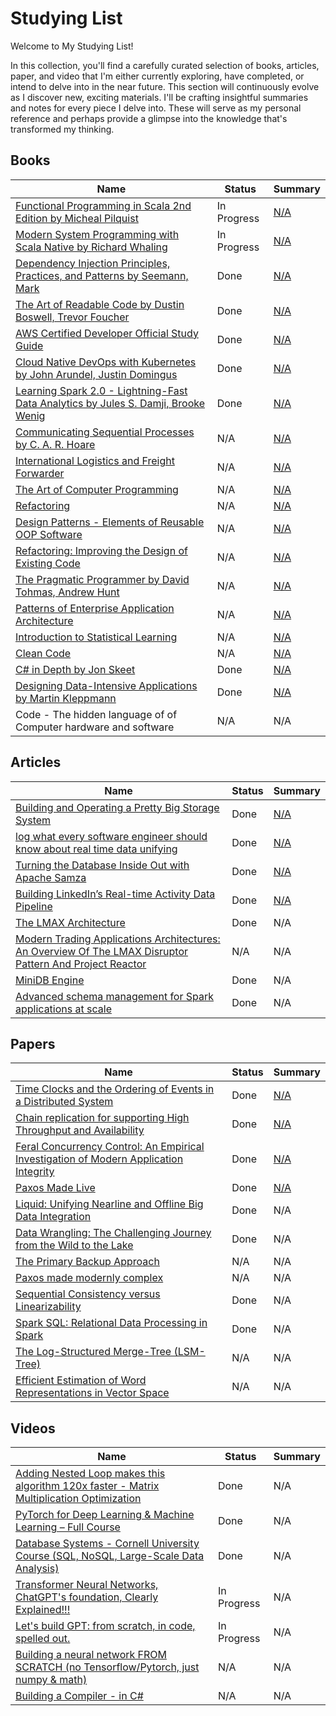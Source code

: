 # Studying List

Welcome to My Studying List!

In this collection, you'll find a carefully curated selection of books, articles, paper, and video that I'm either currently exploring, have completed, or intend to delve into in the near future. This section will continuously evolve as I discover new, exciting materials. I'll be crafting insightful summaries and notes for every piece I delve into. These will serve as my personal reference and perhaps provide a glimpse into the knowledge that's transformed my thinking.

## Books

| Name                                                                                                                             | Status      | Summary                                                                    |
|----------------------------------------------------------------------------------------------------------------------------------|-------------|----------------------------------------------------------------------------|
| [Functional Programming in Scala 2nd Edition by Micheal Pilquist](https://www.manning.com/books/functional-programming-in-scala) | In Progress | [N/A](books/functional-programming-in-scala-summary.md)                    |
| [Modern System Programming with Scala Native by Richard Whaling](books/modern-system-programming-with-scala-native.md)           | In Progress | [N/A](books/modern-system-programming-with-scala-native-summary.md)        |
| [Dependency Injection Principles, Practices, and Patterns by Seemann, Mark](README_Dependency_Injection.md)                      | Done        | [N/A](books/dependency-injection-principles-practices-patterns-summary.md) |
| [The Art of Readable Code by Dustin Boswell, Trevor Foucher](README_The_Art_of_Readable_Code.md)                                 | Done        | [N/A](books/the-art-of-readable-code-summary.md)                           |
| [AWS Certified Developer Official Study Guide](README_AWS_Certified_Developer.md)                                                | Done        | [N/A](books/aws-certified-developer-study-guide-summary.md)                |
| [Cloud Native DevOps with Kubernetes by John Arundel, Justin Domingus](README_Cloud_Native_DevOps.md)                            | Done        | [N/A](books/cloud-native-devops-with-kubernetes-summary.md)                |
| [Learning Spark 2.0 - Lightning-Fast Data Analytics by Jules S. Damji, Brooke Wenig](README_Learning_Spark_2.md)                 | Done        | [N/A](books/learning-spark-summary.md)                                     |
| [Communicating Sequential Processes by C. A. R. Hoare](http://www.usingcsp.com/cspbook.pdf)                                      | N/A         | [N/A](books/commuting-sequential-process-summary.md)                       |
| [International Logistics and Freight Forwarder](README_AWS_Certified_Developer.md)                                               | N/A         | [N/A](books/international-logistics-and-freight-forwarder-summary.md)      |
| [The Art of Computer Programming](books/the-art-of-computer-programming.md)                                                      | N/A         | [N/A](books/the-art-of-computer-programming-summary.md)                    |
| [Refactoring](books/refactoring-summary.md)                                                                                      | N/A         | [N/A](books/refactoring-summary.md)                                        |
| [Design Patterns - Elements of Reusable OOP Software](books/design-patterns-elements-of-reusable-oop-software.md)                | N/A         | [N/A](books/design-patterns-elements-of-reusable-oop-software-summary.md)  |
| [Refactoring: Improving the Design of Existing Code](books/refactoring-improving-the-design-of-existing-code.md)                 | N/A         | [N/A](books/refactoring-improving-the-design-of-existing-code-summary.md)  |
| [The Pragmatic Programmer by David Tohmas, Andrew Hunt](books/the-pragmatic-programmer.md)                                       | N/A         | [N/A](books/the-pragmatic-programmer-summary.md)                           |
| [Patterns of Enterprise Application Architecture](books/patterns-of-enterprise-application-architecture.md)                      | N/A         | [N/A](books/patterns-of-enterprise-application-architecture-summary.md)    |
| [Introduction to Statistical Learning](books/introduction-to-statistical-learning.md)                                            | N/A         | [N/A](books/introduction-to-statistical-learning-summary.md)               |
| [Clean Code](books/clean-code.md)                                                                                                | N/A         | [N/A](books/clean-code-summary.md)                                         |
| [C# in Depth by Jon Skeet](books/c-sharp-in-depth.md)                                                                            | Done        | [N/A](books/c-sharp-in-depth-summary.md)                                   |
| [Designing Data-Intensive Applications by Martin Kleppmann](books/designing-data-intensive-applications.md)                      | Done        | [N/A](books/designing-data-intensive-applications-summary.md)              |
| Code - The hidden language of of Computer hardware and software                                                                  | N/A         | N/A                                                                        |

## Articles

| Name                                                                                                 | Status         | Summary                           |
|------------------------------------------------------------------------------------------------------|----------------|----------------------------------------|
| [Building and Operating a Pretty Big Storage System](https://www.allthingsdistributed.com/2023/07/building-and-operating-a-pretty-big-storage-system.html) | Done    | [N/A](articles/building-and-operating-a-pretty-big-storage-system-summary.md) |
| [log what every software engineer should know about real time data unifying](https://engineering.linkedin.com/distributed-systems/log-what-every-software-engineer-should-know-about-real-time-datas-unifying) | Done    | [N/A](articles/log-structured-merge-trees-summary.md) |
| [Turning the Database Inside Out with Apache Samza](https://www.confluent.io/blog/turning-the-database-inside-out-with-apache-samza/) | Done    | [N/A](articles/turning-the-database-inside-out-with-apache-samza-summary.md) |
| [Building LinkedIn’s Real-time Activity Data Pipeline](http://sites.computer.org/debull/A12june/pipeline.pdf) | Done    | [N/A](articles/pipeline-an-operating-system-for-microcoded-pipeline-machines-summary.md) |
| [The LMAX Architecture](https://martinfowler.com/articles/lmax.html) | Done    | N/A |
| [Modern Trading Applications Architectures: An Overview Of The LMAX Disruptor Pattern And Project Reactor](https://www.wyden.io/intelligence/modern-trading-applications-architectures-an-overview-of-the-lmax-disruptor-pattern-and-project-reactor/) | N/A    | N/A |
| [MiniDB Engine](https://www.cs.iusb.edu/minidb/) | Done    | N/A |
| [Advanced schema management for Spark applications at scale](https://engineering.linkedin.com/blog/2020/advanced-schema-management-for-spark) | Done    | N/A |

## Papers

| Name                                                                                                 | Status         | Summary                            |
|------------------------------------------------------------------------------------------------------|----------------|----------------------------------------|
| [Time Clocks and the Ordering of Events in a Distributed System](https://www.microsoft.com/en-us/research/uploads/prod/2016/12/Time-Clocks-and-the-Ordering-of-Events-in-a-Distributed-System.pdf) | Done    | [N/A](articles/time-clocks-and-the-ordering-of-events-in-a-distributed-system-summary.md) |
| [Chain replication for supporting High Throughput and Availability](https://www.cs.cornell.edu/home/rvr/papers/OSDI04.pdf) | Done    | [N/A](articles/chain-replication.md) |
| [Feral Concurrency Control: An Empirical Investigation of Modern Application Integrity](http://www.bailis.org/papers/feral-sigmod2015.pdf) | Done    | [N/A](articles/feral-scalable-recoverable-file-system-summary.md) |
| [Paxos Made Live](https://read.seas.harvard.edu/~kohler/class/08w-dsi/chandra07paxos.pdf) | Done    | [N/A](articles/paxos-made-simple-summary.md) |
| [Liquid: Unifying Nearline and Offline Big Data Integration](https://www.cidrdb.org/cidr2015/Papers/CIDR15_Paper25u.pdf) | Done | N/A |
| [Data Wrangling: The Challenging Journey from the Wild to the Lake](www.cidrdb.org/cidr2015/Papers/CIDR15_Paper2.pdf) | Done | N/A |
| [The Primary Backup Approach](https://citeseerx.ist.psu.edu/doc/10.1.1.20.5896) | N/A | N/A |
| [Paxos made modernly complex](https://www.cs.cornell.edu/home/rvr/Paxos/paxos.pdf) | N/A | N/A |
| [Sequential Consistency versus Linearizability](https://groups.csail.mit.edu/tds/papers/Attiya/SPAA91.pdf) | Done | N/A |
| [Spark SQL: Relational Data Processing in Spark](https://people.csail.mit.edu/matei/papers/2015/sigmod_spark_sql.pdf) | Done | N/A |
| [The Log-Structured Merge-Tree (LSM-Tree)](https://www.cs.umb.edu/~poneil/lsmtree.pdf) | N/A | N/A |
| [Efficient Estimation of Word Representations in Vector Space](https://arxiv.org/pdf/1301.3781.pdf) | N/A | N/A |

## Videos

| Name                                                                                                 | Status         | Summary                            |
|------------------------------------------------------------------------------------------------------|----------------|----------------------------------------|
| [Adding Nested Loop makes this algorithm 120x faster - Matrix Multiplication Optimization](https://www.youtube.com/watch?v=QGYvbsHDPxo&t=0s) | Done | N/A |
| [PyTorch for Deep Learning & Machine Learning – Full Course](https://www.youtube.com/watch?v=V_xro1bcAuA&t=72806s) | Done | N/A |
| [Database Systems - Cornell University Course (SQL, NoSQL, Large-Scale Data Analysis)](https://www.youtube.com/watch?v=4cWkVbC2bNE&t=27634s) | Done | N/A |
| [Transformer Neural Networks, ChatGPT's foundation, Clearly Explained!!!](https://www.youtube.com/watch?v=zxQyTK8quyY&t=6s) | In Progress | N/A |
| [Let's build GPT: from scratch, in code, spelled out.](https://www.youtube.com/watch?v=kCc8FmEb1nY&t=575s) | In Progress | N/A |
| [Building a neural network FROM SCRATCH (no Tensorflow/Pytorch, just numpy & math)](https://www.youtube.com/watch?v=w8yWXqWQYmU) | N/A | N/A |
| [Building a Compiler - in C#](https://www.youtube.com/playlist?list=PLRAdsfhKI4OWNOSfS7EUu5GRAVmze1t2y) | N/A | N/A |

